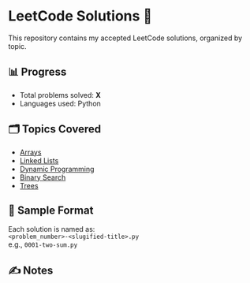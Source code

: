 # LeetCode Solutions 🧠

This repository contains my accepted LeetCode solutions, organized by topic.
## 📊 Progress

- Total problems solved: **X**
- Languages used: Python

## 🗂️ Topics Covered

- [Arrays](./arrays/README.md)
- [Linked Lists](./linked-lists/README.md)
- [Dynamic Programming](./dynamic-programming/README.md)
- [Binary Search](./binary-search/README.md)
- [Trees](./trees/README.md)

## 🧩 Sample Format

Each solution is named as:  
`<problem_number>-<slugified-title>.py`  
e.g., `0001-two-sum.py`

## ✍️ Notes


